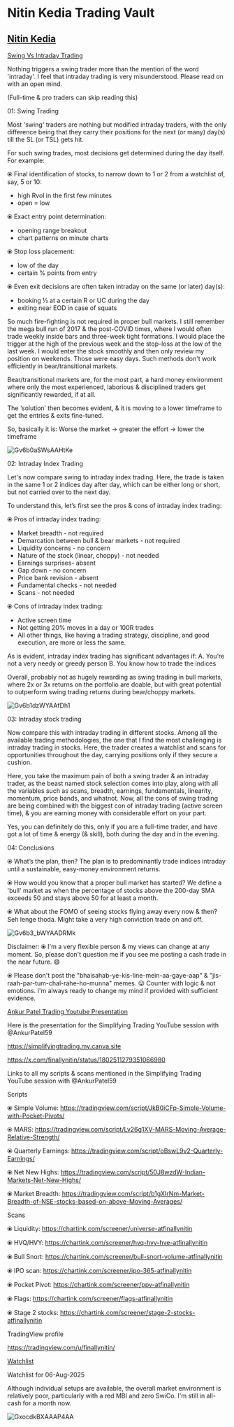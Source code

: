 
# **Nitin Kedia Trading Vault**

## [Nitin Kedia](https://x.com/finallynitin)
[Swing Vs Intraday Trading](https://x.com/finallynitin/status/1945167143982785015)


Nothing triggers a swing trader more than the mention of the word 'intraday'. I feel that intraday trading is very misunderstood. Please read on with an open mind.

(Full-time & pro traders can skip reading this)

01: Swing Trading

Most 'swing' traders are nothing but modified intraday traders, with the only difference being that they carry their positions for the next (or many) day(s) till the SL (or TSL) gets hit.

For such swing trades, most decisions get determined during the day itself. For example:

⦿ Final identification of stocks, to narrow down to 1 or 2 from a watchlist of, say, 5 or 10:
- high Rvol in the first few minutes
- open = low

⦿ Exact entry point determination:
- opening range breakout
- chart patterns on minute charts

⦿ Stop loss placement:
- low of the day
- certain % points from entry

⦿ Even exit decisions are often taken intraday on the same (or later) day(s):
- booking ½ at a certain R or UC during the day
- exiting near EOD in case of squats

So much fire-fighting is not required in proper bull markets. I still remember the mega bull run of 2017 & the post-COVID times, where I would often trade weekly inside bars and three-week tight formations. I would place the trigger at the high of the previous week and the stop-loss at the low of the last week. I would enter the stock smoothly and then only review my position on weekends. Those were easy days. Such methods don't work efficiently in bear/transitional markets.

Bear/transitional markets are, for the most part, a hard money environment where only the most experienced, laborious & disciplined traders get significantly rewarded, if at all.

The ‘solution’ then becomes evident, & it is moving to a lower timeframe to get the entries & exits fine-tuned.

So, basically it is:
Worse the market → greater the effort → lower the timeframe

![Gv6b0aSWsAAHtKe](https://github.com/user-attachments/assets/438d901a-6af7-4f7a-b97c-a694515a1a0c)

02: Intraday Index Trading

Let's now compare swing to intraday index trading. Here, the trade is taken in the same 1 or 2 indices day after day, which can be either long or short, but not carried over to the next day.

To understand this, let’s first see the pros & cons of intraday index trading:

⦿ Pros of intraday index trading:
- Market breadth - not required
- Demarcation between bull & bear markets - not required
- Liquidity concerns - no concern
- Nature of the stock (linear, choppy) - not needed
- Earnings surprises- absent
- Gap down - no concern
- Price bank revision - absent
- Fundamental checks - not needed
- Scans - not needed

⦿ Cons of intraday index trading:
- Active screen time
- Not getting 20% moves in a day or 100R trades
-  All other things, like having a trading strategy, discipline, and good execution, are more or less the same.

As is evident, intraday index trading has significant advantages if:
A. You’re not a very needy or greedy person
B. You know how to trade the indices

Overall, probably not as hugely rewarding as swing trading in bull markets, where 2x or 3x returns on the portfolio are doable, but with great potential to outperform swing trading returns during bear/choppy markets.

![Gv6b1dzWYAAfDh1](https://github.com/user-attachments/assets/d29ff794-dc24-43b0-8e5a-53429b361675)


03: Intraday stock trading

Now compare this with intraday trading in different stocks. Among all the available trading methodologies, the one that I find the most challenging is intraday trading in stocks. Here, the trader creates a watchlist and scans for opportunities throughout the day, carrying positions only if they secure a cushion.

Here, you take the maximum pain of both a swing trader & an intraday trader, as the beast named stock selection comes into play, along with all the variables such as scans, breadth, earnings, fundamentals, linearity, momentum, price bands, and whatnot. Now, all the cons of swing trading are being combined with the biggest con of intraday trading (active screen time), & you are earning money with considerable effort on your part.

Yes, you can definitely do this, only if you are a full-time trader, and have got a lot of time & energy (& skill), both during the day and in the evening.

04: Conclusions

⦿ What’s the plan, then?
The plan is to predominantly trade indices intraday until a sustainable, easy-money environment returns.

⦿ How would you know that a proper bull market has started?
We define a 'bull' market as when the percentage of stocks above the 200-day SMA exceeds 50 and stays above 50 for at least a month.

⦿ What about the FOMO of seeing stocks flying away every now & then?
Seh lenge thoda. Might take a very high conviction trade on and off.


![Gv6b3_bWYAADRMk](https://github.com/user-attachments/assets/c579b138-8c77-4feb-b095-85d783d72123)


Disclaimer:
⦿ I'm a very flexible person & my views can change at any moment. So, please don't question me if you see me posting a cash trade in the near future. 😄

⦿ Please don't post the "bhaisahab-ye-kis-line-mein-aa-gaye-aap" & "jis-raah-par-tum-chal-rahe-ho-munna" memes. 😜
Counter with logic & not emotions. I'm always ready to change my mind if provided with sufficient evidence.

[Ankur Patel Trading Youtube Presentation](https://x.com/finallynitin/status/1802510257136230883)

Here is the presentation for the Simplifying Trading YouTube session with
@AnkurPatel59


https://simplifyingtrading.my.canva.site


https://x.com/finallynitin/status/1802511279351066980

Links to all my scripts & scans mentioned in the Simplifying Trading YouTube session with
@AnkurPatel59


Scripts

⦿ Simple Volume: https://tradingview.com/script/JkB0iCFp-Simple-Volume-with-Pocket-Pivots/

⦿ MARS: https://tradingview.com/script/Lv26g1XV-MARS-Moving-Average-Relative-Strength/

⦿ Quarterly Earnings: https://tradingview.com/script/oBswL9v2-Quarterly-Earnings/

⦿ Net New Highs: https://tradingview.com/script/50J8wzdW-Indian-Markets-Net-New-Highs/

⦿ Market Breadth: https://tradingview.com/script/b1gXIrNm-Market-Breadth-of-NSE-stocks-based-on-above-Moving-Averages/

Scans

⦿ Liquidity: https://chartink.com/screener/universe-atfinallynitin

⦿ HVQ/HVY: https://chartink.com/screener/hvq-hvy-hve-atfinallynitin

⦿ Bull Snort: https://chartink.com/screener/bull-snort-volume-atfinallynitin

⦿ IPO scan: https://chartink.com/screener/ipo-365-atfinallynitin

⦿ Pocket Pivot: https://chartink.com/screener/ppv-atfinallynitin

⦿ Flags: https://chartink.com/screener/flags-atfinallynitin

⦿ Stage 2 stocks: https://chartink.com/screener/stage-2-stocks-atfinallynitin

TradingView profile

https://tradingview.com/u/finallynitin/


[Watchlist](https://x.com/finallynitin/status/1952906059905155485)

Watchlist for 06-Aug-2025

Although individual setups are available, the overall market environment is relatively poor, particularly with a red MBI and zero SwiCo. I'm still in all-cash for a month now.

![GxocdkBXAAAP4AA](https://github.com/user-attachments/assets/49fc98e8-93f7-437a-8eb8-19ce4aeec37e)

